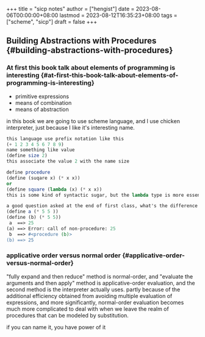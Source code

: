 +++
title = "sicp notes"
author = ["hengist"]
date = 2023-08-06T00:00:00+08:00
lastmod = 2023-08-12T16:35:23+08:00
tags = ["scheme", "sicp"]
draft = false
+++

## Building Abstractions with Procedures {#building-abstractions-with-procedures}


### At first this book talk about elements of programming is interesting {#at-first-this-book-talk-about-elements-of-programming-is-interesting}

-   primitive expressions
-   means of combination
-   means of abstraction

in this book we are going to use scheme language, and I use chicken interpreter, just because I like it's interesting name.

```scheme
this language use prefix notation like this
(+ 1 2 3 4 5 6 7 8 9)
name something like value
(define size 2)
this associate the value 2 with the name size

define procedure
(define (suqare x) (* x x))
or
(define square (lambda (x) (* x x))
this is some kind of syntactic sugar, but the lambda type is more essential.

a good question asked at the end of first class, what's the difference between the following two expressions
(define a (* 5 5 ))
(define (b) (* 5 5))
 a  ==> 25
(a) ==> Error: call of non-procedure: 25
 b  ==> #<procedure (b)>
(b) ==> 25
```


### applicative order versus normal order {#applicative-order-versus-normal-order}

"fully expand and then reduce" method is normal-order, and "evaluate the arguments and then apply" method is applicative-order evaluation, and the second method is the interpreter actually uses. partly because of the additional efficiency obtained from avoiding multiple evaluation of expressions, and more significantly, normal-order evaluation becomes much more complicated to deal with when we leave the realm of procedures that can be modeled by substitution.

if you can name it, you have power of it
